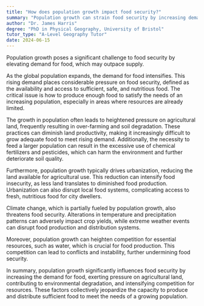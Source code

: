 ```yaml
---
title: "How does population growth impact food security?"
summary: "Population growth can strain food security by increasing demand and potentially outstripping supply."
author: "Dr. James Harris"
degree: "PhD in Physical Geography, University of Bristol"
tutor_type: "A-Level Geography Tutor"
date: 2024-06-15
---
```


Population growth poses a significant challenge to food security by elevating demand for food, which may outpace supply.

As the global population expands, the demand for food intensifies. This rising demand places considerable pressure on food security, defined as the availability and access to sufficient, safe, and nutritious food. The critical issue is how to produce enough food to satisfy the needs of an increasing population, especially in areas where resources are already limited.

The growth in population often leads to heightened pressure on agricultural land, frequently resulting in over-farming and soil degradation. These practices can diminish land productivity, making it increasingly difficult to grow adequate food to meet rising demand. Additionally, the necessity to feed a larger population can result in the excessive use of chemical fertilizers and pesticides, which can harm the environment and further deteriorate soil quality.

Furthermore, population growth typically drives urbanization, reducing the land available for agricultural use. This reduction can intensify food insecurity, as less land translates to diminished food production. Urbanization can also disrupt local food systems, complicating access to fresh, nutritious food for city dwellers.

Climate change, which is partially fueled by population growth, also threatens food security. Alterations in temperature and precipitation patterns can adversely impact crop yields, while extreme weather events can disrupt food production and distribution systems.

Moreover, population growth can heighten competition for essential resources, such as water, which is crucial for food production. This competition can lead to conflicts and instability, further undermining food security.

In summary, population growth significantly influences food security by increasing the demand for food, exerting pressure on agricultural land, contributing to environmental degradation, and intensifying competition for resources. These factors collectively jeopardize the capacity to produce and distribute sufficient food to meet the needs of a growing population.
    